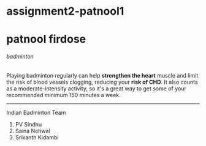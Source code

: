 # assignment2-patnool1
# patnool firdose
###### badminton
Playing badminton regularly can help **strengthen the heart** muscle and limit the risk of blood vessels clogging, reducing your **risk of CHD**. It also counts as a moderate-intensity activity, so it's a great way to get some of your recommended minimum 150 minutes a week.

---
Indian Badminton Team

1. PV Sindhu 
2. Saina Nehwal
3. Srikanth Kidambi
